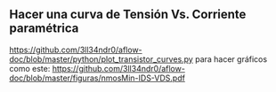 Hacer una curva de Tensión Vs. Corriente paramétrica
----------------------------------------------------
https://github.com/3ll34ndr0/aflow-doc/blob/master/python/plot_transistor_curves.py
para hacer gráficos como este:
https://github.com/3ll34ndr0/aflow-doc/blob/master/figuras/nmosMin-IDS-VDS.pdf
